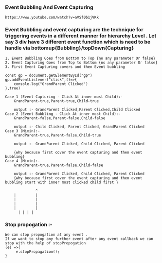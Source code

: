 ### Event Bubbling And Event Capturing 
    https://www.youtube.com/watch?v=aVSf0b1jVKk

   ### Event Bubbling and event capturing are the technique for triggering events in a different manner for hierarchy Level . Let say 3 div have 3 different event function which is need to be handle via bottomup{Bubbling}/topDown{Capturing}
    1. Event Bubbling Goes from Bottom to Top {no any parameter Or false}
    2. Event Capturing Goes from Top to Bottom {no any parameter Or false}
    3. First Event Capturing covers and then Event bubbling 

    const gp = document.getElementById("gp")
    gp.addEventListener("click",()=>{
        console.log("GrandParent Clicked")
    },true)

    Case 1 (Event Capturing - Click At inner most Child):- 
        GrandParent-true,Parent-true,Child-true

        output :- GrandParent Clicked,Parent Clicked,Child Clicked
    Case 2 (Event Bubbling - Click At inner most Child):- 
        GrandParent-false,Parent-false,Child-false

        output :- Child Clicked, Parent Clicked, GrandParent Clicked
    Case 3 (Mixin):- 
        GrandParent-true,Parent-false,Child-true

        output :- GrandParent Clicked, Child Clicked, Parent Clicked

        {why because first cover the event capturing and then event bubbling}
    Case 4 (Mixin):- 
        GrandParent-true,Parent-false,Child-false

        output :- GrandParent Clicked, Child Clicked, Parent Clicked
        {why because first cover the event capturing and then event bubbling start with inner most clicked child first }

                  ^
        |         | 
        |         |
        |         |
        |         |
          | | | | 

### Stop propogation :- 
    We can stop propogation at any event .
    If we want to stop any further event after any event callback we can stop with the help of stopPropogation
    (e) =>{
         e.stopPropagation();
    }


